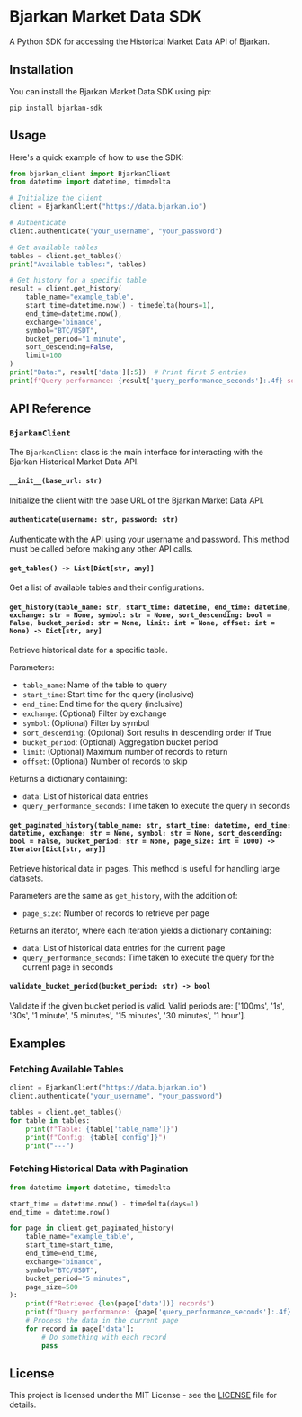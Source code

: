 # Bjarkan Market Data SDK

A Python SDK for accessing the Historical Market Data API of Bjarkan.

## Installation

You can install the Bjarkan Market Data SDK using pip:

```
pip install bjarkan-sdk
```

## Usage

Here's a quick example of how to use the SDK:

```python
from bjarkan_client import BjarkanClient
from datetime import datetime, timedelta

# Initialize the client
client = BjarkanClient("https://data.bjarkan.io")

# Authenticate
client.authenticate("your_username", "your_password")

# Get available tables
tables = client.get_tables()
print("Available tables:", tables)

# Get history for a specific table
result = client.get_history(
    table_name="example_table",
    start_time=datetime.now() - timedelta(hours=1),
    end_time=datetime.now(),
    exchange='binance',
    symbol="BTC/USDT",
    bucket_period="1 minute",
    sort_descending=False,
    limit=100
)
print("Data:", result['data'][:5])  # Print first 5 entries
print(f"Query performance: {result['query_performance_seconds']:.4f} seconds")
```

## API Reference

### `BjarkanClient`

The `BjarkanClient` class is the main interface for interacting with the Bjarkan Historical Market Data API.

#### `__init__(base_url: str)`
Initialize the client with the base URL of the Bjarkan Market Data API.

#### `authenticate(username: str, password: str)`
Authenticate with the API using your username and password. This method must be called before making any other API calls.

#### `get_tables() -> List[Dict[str, any]]`
Get a list of available tables and their configurations.

#### `get_history(table_name: str, start_time: datetime, end_time: datetime, exchange: str = None, symbol: str = None, sort_descending: bool = False, bucket_period: str = None, limit: int = None, offset: int = None) -> Dict[str, any]`
Retrieve historical data for a specific table.

Parameters:
- `table_name`: Name of the table to query
- `start_time`: Start time for the query (inclusive)
- `end_time`: End time for the query (inclusive)
- `exchange`: (Optional) Filter by exchange
- `symbol`: (Optional) Filter by symbol
- `sort_descending`: (Optional) Sort results in descending order if True
- `bucket_period`: (Optional) Aggregation bucket period
- `limit`: (Optional) Maximum number of records to return
- `offset`: (Optional) Number of records to skip

Returns a dictionary containing:
- `data`: List of historical data entries
- `query_performance_seconds`: Time taken to execute the query in seconds

#### `get_paginated_history(table_name: str, start_time: datetime, end_time: datetime, exchange: str = None, symbol: str = None, sort_descending: bool = False, bucket_period: str = None, page_size: int = 1000) -> Iterator[Dict[str, any]]`
Retrieve historical data in pages. This method is useful for handling large datasets.

Parameters are the same as `get_history`, with the addition of:
- `page_size`: Number of records to retrieve per page

Returns an iterator, where each iteration yields a dictionary containing:
- `data`: List of historical data entries for the current page
- `query_performance_seconds`: Time taken to execute the query for the current page in seconds

#### `validate_bucket_period(bucket_period: str) -> bool`
Validate if the given bucket period is valid. Valid periods are: ['100ms', '1s', '30s', '1 minute', '5 minutes', '15 minutes', '30 minutes', '1 hour'].

## Examples

### Fetching Available Tables

```python
client = BjarkanClient("https://data.bjarkan.io")
client.authenticate("your_username", "your_password")

tables = client.get_tables()
for table in tables:
    print(f"Table: {table['table_name']}")
    print(f"Config: {table['config']}")
    print("---")
```

### Fetching Historical Data with Pagination

```python
from datetime import datetime, timedelta

start_time = datetime.now() - timedelta(days=1)
end_time = datetime.now()

for page in client.get_paginated_history(
    table_name="example_table",
    start_time=start_time,
    end_time=end_time,
    exchange="binance",
    symbol="BTC/USDT",
    bucket_period="5 minutes",
    page_size=500
):
    print(f"Retrieved {len(page['data'])} records")
    print(f"Query performance: {page['query_performance_seconds']:.4f} seconds")
    # Process the data in the current page
    for record in page['data']:
        # Do something with each record
        pass
```

## License

This project is licensed under the MIT License - see the [LICENSE](LICENSE) file for details.